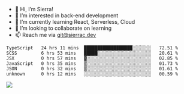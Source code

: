 - 👋 Hi, I’m Sierra!
- 👀 I’m interested in back-end development
- 🌱 I’m currently learning React, Serverless, Cloud
- 💞️ I’m looking to collaborate on learning
- 📫 Reach me via git@sierrac.dev

<!--START_SECTION:waka-->

```text
TypeScript   24 hrs 11 mins  ██████████████████░░░░░░░   72.51 %
SCSS         6 hrs 53 mins   █████░░░░░░░░░░░░░░░░░░░░   20.61 %
JSX          0 hrs 57 mins   ▓░░░░░░░░░░░░░░░░░░░░░░░░   02.85 %
JavaScript   0 hrs 35 mins   ▒░░░░░░░░░░░░░░░░░░░░░░░░   01.73 %
JSON         0 hrs 32 mins   ▒░░░░░░░░░░░░░░░░░░░░░░░░   01.61 %
unknown      0 hrs 12 mins   ░░░░░░░░░░░░░░░░░░░░░░░░░   00.59 %
```

<!--END_SECTION:waka-->


![](https://hit.yhype.me/github/profile?user_id=7351311)
